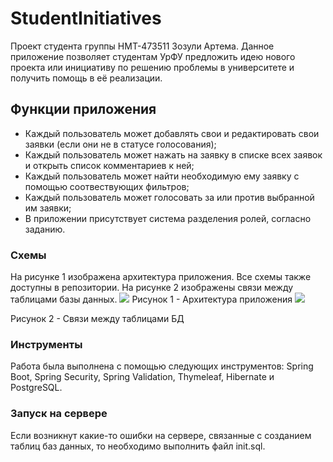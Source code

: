 # StudentInitiatives
Проект студента группы НМТ-473511 Зозули Артема.
Данное приложение позволяет студентам УрФУ предложить идею нового проекта или инициативу по решению проблемы в университете и получить помощь в её реализации.
## Функции приложения
- Каждый пользователь может добавлять свои и редактировать свои заявки (если они не в статусе голосования);
- Каждый  пользователь может нажать на заявку в списке всех заявок и открыть список комментариев к ней;
- Каждый пользователь может найти необходимую ему заявку с помощью соотвествующих фильтров;
- Каждый пользователь может голосовать за или против выбранной им заявки;
- В приложении присутствует система разделения ролей, согласно заданию.
### Схемы
На рисунке 1 изображена архитектура приложения. Все схемы также доступны в репозитории. На рисунке 2 изображены связи между таблицами базы данных.
![](https://raw.githubusercontent.com/Br0adSky/studentInitiatives/main/src/%D0%92%D0%B7%D0%B0%D0%B8%D0%BC%D0%BE%D0%B4%D0%B5%D0%B9%D1%81%D1%82%D0%B2%D0%B8%D0%B5%20%D0%BA%D0%BB%D0%B0%D1%81%D1%81%D0%BE%D0%B2.png)
Рисунок 1 - Архитектура приложения
![](https://raw.githubusercontent.com/Br0adSky/studentInitiatives/main/entitys.png)

Рисунок 2 - Связи между таблицами БД
### Инструменты
Работа была выполнена с помощью следующих инструментов: Spring Boot, Spring Security, Spring Validation, Thymeleaf, Hibernate и PostgreSQL.
### Запуск на сервере
Если возникнут какие-то ошибки на сервере, связанные с созданием таблиц баз данных, то необходимо выполнить файл init.sql.

